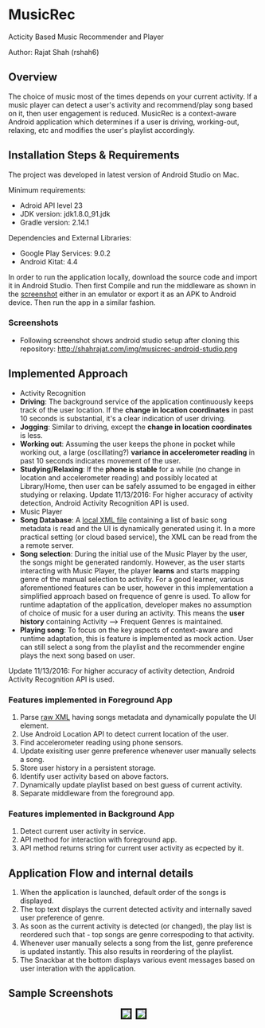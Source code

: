 # MusicRec
Acticity Based Music Recommender and Player

Author: Rajat Shah (rshah6)

## Overview
The choice of music most of the times depends on your current activity. If a music player can detect a user's activity and recommend/play song based on it, then user engagement is reduced. MusicRec is a context-aware Android application which determines if a user is driving, working-out, relaxing, etc and modifies the user's playlist accordingly.

## Installation Steps & Requirements
The project was developed in latest version of Android Studio on Mac.

Minimum requirements:
- Adroid API level 23
- JDK version: jdk1.8.0_91.jdk
- Gradle version: 2.14.1

Dependencies and External Libraries:
- Google Play Services: 9.0.2
- Android Kitat: 4.4

In order to run the application locally, download the source code and import it in Android Studio. Then first Compile and run the middleware as shown in the [screenshot](http://shahrajat.com/img/musicrec-android-studio.png) either in an emulator or export it as an APK to Android device. Then run the app in a similar fashion.


### Screenshots
- Following screenshot shows android studio setup after cloning this repository: http://shahrajat.com/img/musicrec-android-studio.png


## Implemented Approach
- Activity Recognition
 - __Driving__: The background service of the application continuously keeps track of the user location. If the **change in location coordinates** in past 10 seconds is substantial, it's a clear indication of user driving.
 - __Jogging__: Similar to driving, except the **change in location coordinates** is less.
 - __Working out__: Assuming the user keeps the phone in pocket while working out, a large (oscillating?) **variance in accelerometer reading** in past 10 seconds indicates movement of the user.
 - __Studying/Relaxing__: If the **phone is stable** for a while (no change in location and accelerometer reading) and possibly located at Library/Home, then user can be safely assumed to be engaged in either studying or relaxing.
    Update 11/13/2016: For higher accuracy of activity detection, Android Activity Recognition API is used.
- Music Player
 - __Song Database__: A [local XML file](https://raw.githubusercontent.com/shahrajat/MusicRec/master/app/src/main/res/xml/songs.xml) containing a list of basic song metadata is read and the UI is dynamically generated using it. In a more practical setting (or cloud based service), the XML can be read from the a remote server.
 - __Song selection__: During the initial use of the Music Player by the user, the songs might be generated randomly. However, as the user starts interacting with Music Player, the player **learns** and starts mapping genre of the manual selection to activity. For a good learner, various aforementioned features can be user, however in this implementation a simplified approach based on frequence of genre is used. To allow for runtime adaptation of the application, developer makes no assumption of choice of music for a user during an activity. This means the **user history** containing Activity --> Frequent Genres is maintained.
 - __Playing song__: To focus on the key aspects of context-aware and runtime adaptation, this is feature is implemented as mock action. User can still select a song from the playlist and the recommender engine plays the next song based on user.

 Update 11/13/2016: For higher accuracy of activity detection, Android Activity Recognition API is used.

### Features implemented in Foreground App
   1. Parse [raw XML](https://raw.githubusercontent.com/shahrajat/MusicRec/master/app/src/main/res/xml/songs.xml) having songs metadata and dynamically populate the UI element.
   2. Use Android Location API to detect current location of the user.
   3. Find accelerometer reading using phone sensors.
   4. Update exisiting user genre preference whenever user manually selects a song.
   5. Store user history in a persistent storage.
   6. Identify user activity based on above factors.
   7. Dynamically update playlist based on best guess of current activity.
   8. Separate middleware from the foreground app.

### Features implemented in Background App
   1. Detect current user activity in service.
   2. API method for interaction with foreground app.
   3. API method returns string for current user activity as ecpected by it.

## Application Flow and internal details
   1. When the application is launched, default order of the songs is displayed.
   2. The top text displays the current detected activity and internally saved user preference of genre.
   3. As soon as the current activity is detected (or changed), the play list is reordered such that - top songs are genre correspoding to that activity.
   4. Whenever user manually selects a song from the list, genre preference is updated instantly. This also results in reordering of the playlist.
   5. The Snackbar at the bottom displays various event messages based on user interation with the application.

## Sample Screenshots
<p align="center">
<kbd>
<img src="https://media.giphy.com/media/3o7TKLfkvWpX3PPWQ8/giphy.gif" border="3"/>
 </kbd>
<kbd>
  <img src="https://media.giphy.com/media/3o6Ztr0zyb96WVvVMA/giphy.gif" border="3"/>
 </kbd>
</p>
